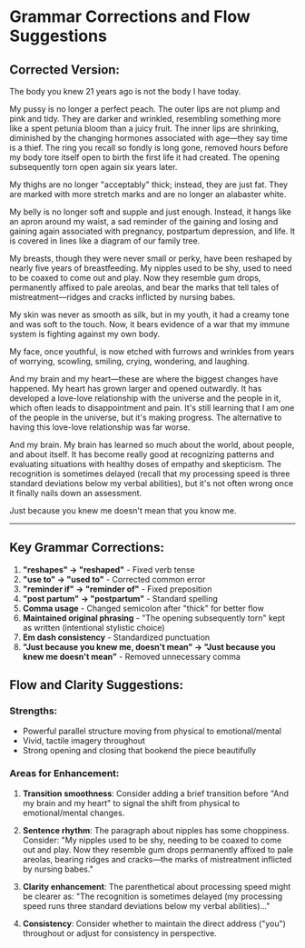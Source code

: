 # Grammar Corrections and Flow Suggestions

## Corrected Version:

The body you knew 21 years ago is not the body I have today.

My pussy is no longer a perfect peach. The outer lips are not plump and pink and tidy. They are darker and wrinkled, resembling something more like a spent petunia bloom than a juicy fruit. The inner lips are shrinking, diminished by the changing hormones associated with age—they say time is a thief. The ring you recall so fondly is long gone, removed hours before my body tore itself open to birth the first life it had created. The opening subsequently torn open again six years later.

My thighs are no longer "acceptably" thick; instead, they are just fat. They are marked with more stretch marks and are no longer an alabaster white.

My belly is no longer soft and supple and just enough. Instead, it hangs like an apron around my waist, a sad reminder of the gaining and losing and gaining again associated with pregnancy, postpartum depression, and life. It is covered in lines like a diagram of our family tree.

My breasts, though they were never small or perky, have been reshaped by nearly five years of breastfeeding. My nipples used to be shy, used to need to be coaxed to come out and play. Now they resemble gum drops, permanently affixed to pale areolas, and bear the marks that tell tales of mistreatment—ridges and cracks inflicted by nursing babes.

My skin was never as smooth as silk, but in my youth, it had a creamy tone and was soft to the touch. Now, it bears evidence of a war that my immune system is fighting against my own body.

My face, once youthful, is now etched with furrows and wrinkles from years of worrying, scowling, smiling, crying, wondering, and laughing.

And my brain and my heart—these are where the biggest changes have happened. My heart has grown larger and opened outwardly. It has developed a love-love relationship with the universe and the people in it, which often leads to disappointment and pain. It's still learning that I am one of the people in the universe, but it's making progress. The alternative to having this love-love relationship was far worse.

And my brain. My brain has learned so much about the world, about people, and about itself. It has become really good at recognizing patterns and evaluating situations with healthy doses of empathy and skepticism. The recognition is sometimes delayed (recall that my processing speed is three standard deviations below my verbal abilities), but it's not often wrong once it finally nails down an assessment.

Just because you knew me doesn't mean that you know me.

---

## Key Grammar Corrections:

1. **"reshapes" → "reshaped"** - Fixed verb tense
2. **"use to" → "used to"** - Corrected common error
3. **"reminder if" → "reminder of"** - Fixed preposition
4. **"post partum" → "postpartum"** - Standard spelling
5. **Comma usage** - Changed semicolon after "thick" for better flow
6. **Maintained original phrasing** - "The opening subsequently torn" kept as written (intentional stylistic choice)
7. **Em dash consistency** - Standardized punctuation
8. **"Just because you knew me, doesn't mean" → "Just because you knew me doesn't mean"** - Removed unnecessary comma

## Flow and Clarity Suggestions:

### Strengths:
- Powerful parallel structure moving from physical to emotional/mental
- Vivid, tactile imagery throughout
- Strong opening and closing that bookend the piece beautifully

### Areas for Enhancement:

1. **Transition smoothness**: Consider adding a brief transition before "And my brain and my heart" to signal the shift from physical to emotional/mental changes.

2. **Sentence rhythm**: The paragraph about nipples has some choppiness. Consider: "My nipples used to be shy, needing to be coaxed to come out and play. Now they resemble gum drops permanently affixed to pale areolas, bearing ridges and cracks—the marks of mistreatment inflicted by nursing babes."

3. **Clarity enhancement**: The parenthetical about processing speed might be clearer as: "The recognition is sometimes delayed (my processing speed runs three standard deviations below my verbal abilities)..."

4. **Consistency**: Consider whether to maintain the direct address ("you") throughout or adjust for consistency in perspective.